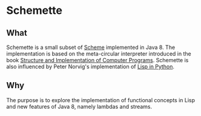 Schemette
=========

What
----
Schemette is a small subset of [Scheme](http://www.r6rs.org/) implemented in Java 8. The implementation is based on the meta-circular interpreter introduced in the book [Structure and Implementation of Computer Programs](http://mitpress.mit.edu/sicp/full-text/sicp/book/node76.html). Schemette is also influenced by Peter Norvig's implementation of [Lisp in Python](http://norvig.com/lispy.html).

Why
---
The purpose is to explore the implementation of functional concepts in Lisp and new features of Java 8, namely lambdas and streams.
